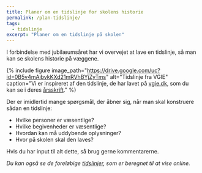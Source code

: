```yaml
---
title: Planer om en tidslinje for skolens historie
permalink: /plan-tidslinje/
tags:
  - tidslinje
excerpt: "Planer om en tidslinje på skolen"
---
```


I forbindelse med jubilæumsåret har vi overvejet at lave en tidslinje, så man kan se skolens historie på væggene.

{% include figure
    image_path="https://drive.google.com/uc?id=0B5v4mAibvkKXd21mRVhBYjZyTms"
    alt="Tidslinje fra VGIE"
    caption="Vi er inspireret af den tidslinje, de har lavet på [vgie.dk](https://vgie.dk), som du kan se i deres [årsskrift](https://issuu.com/vgie/docs/vgie___rsskrift_210x210mm_2015_r5_i)." %}

Der er imidlertid mange spørgsmål, der åbner sig, når man skal konstruere sådan en tidslinje:

- Hvilke personer er væsentlige?
- Hvilke begivenheder er væsentlige?
- Hvordan kan må uddybende oplysninger?
- Hvor på skolen skal den laves?

Hvis du har input til alt dette, så brug gerne kommentarerne.

_Du kan også se de foreløbige [tidslinjer](/tidslinjer/), som er beregnet til at vise online._
